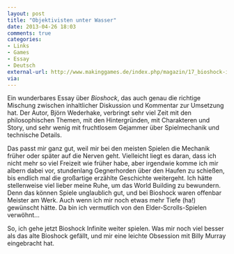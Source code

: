 ```yaml
---
layout: post
title: "Objektivisten unter Wasser"
date: 2013-04-26 18:03
comments: true
categories: 
- Links
- Games
- Essay
- Deutsch
external-url: http://www.makinggames.de/index.php/magazin/17_bioshock-interpretation_objektivisten_unter_wasser
via:
---
```

Ein wunderbares Essay über *Bioshock*, das auch genau die richtige Mischung zwischen inhaltlicher Diskussion und Kommentar zur Umsetzung hat. Der Autor, Björn Wederhake, verbringt sehr viel Zeit mit den philosophischen Themen, mit den Hintergründen, mit Charakteren und Story, und sehr wenig mit fruchtlosem Gejammer über Spielmechanik und technische Details.

Das passt mir ganz gut, weil mir bei den meisten Spielen die Mechanik früher oder später auf die Nerven geht. Vielleicht liegt es daran, dass ich nicht mehr so viel Freizeit wie früher habe, aber irgendwie komme ich mir albern dabei vor, stundenlang Gegnerhorden über den Haufen zu schießen, bis endlich mal die großartige erzählte Geschichte weitergeht. Ich hätte stellenweise viel lieber meine Ruhe, um das World Building zu bewundern. Denn das können Spiele unglaublich gut, und bei Bioshock waren offenbar Meister am Werk. Auch wenn ich mir noch etwas mehr Tiefe (ha!) gewünscht hätte. Da bin ich vermutlich von den Elder-Scrolls-Spielen verwöhnt... 

So, ich gehe jetzt Bioshock Infinite weiter spielen. Was mir noch viel besser als das alte Bioshock gefällt, und mir eine leichte Obsession mit Billy Murray eingebracht hat.